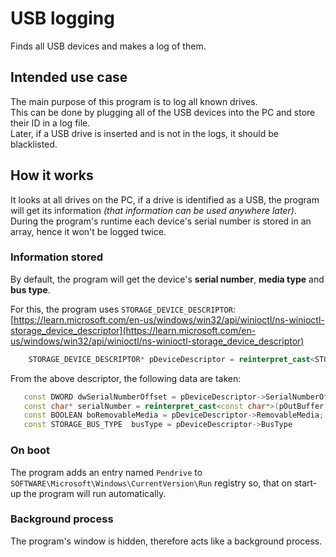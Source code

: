 # USB logging
Finds all USB devices and makes a log of them.

## Intended use case
The main purpose of this program is to log all known drives.       
This can be done by plugging all of the USB devices into the PC and store their ID in a log file.       
Later, if a USB drive is inserted and is not in the logs, it should be blacklisted.


## How it works
It looks at all drives on the PC, if a drive is identified as a USB, the program will get its information *(that information can be used anywhere later)*.        
During the program's runtime each device's serial number is stored in an array, hence it won't be logged twice.

### Information stored
By default, the program will get the device's **serial number**, **media type** and **bus type**.       

For this, the program uses `STORAGE_DEVICE_DESCRIPTOR`:        
[https://learn.microsoft.com/en-us/windows/win32/api/winioctl/ns-winioctl-storage_device_descriptor](https://learn.microsoft.com/en-us/windows/win32/api/winioctl/ns-winioctl-storage_device_descriptor)
```cpp
    STORAGE_DEVICE_DESCRIPTOR* pDeviceDescriptor = reinterpret_cast<STORAGE_DEVICE_DESCRIPTOR*>(pOutBuffer.get());
```

 From the above descriptor, the following data are taken:
 ```cpp
    const DWORD dwSerialNumberOffset = pDeviceDescriptor->SerialNumberOffset;
    const char* serialNumber = reinterpret_cast<const char*>(pOutBuffer.get() + dwSerialNumberOffset);
    const BOOLEAN boRemovableMedia = pDeviceDescriptor->RemovableMedia;
    const STORAGE_BUS_TYPE  busType = pDeviceDescriptor->BusType
```

### On boot
The program adds an entry named `Pendrive` to `SOFTWARE\Microsoft\Windows\CurrentVersion\Run`  registry so, that on start-up the program will run automatically.

### Background process
The program's window is hidden, therefore acts like a background process.